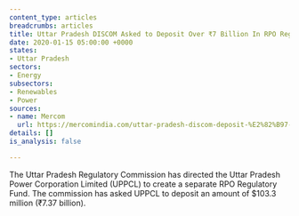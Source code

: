 ```yaml
---
content_type: articles
breadcrumbs: articles
title: Uttar Pradesh DISCOM Asked to Deposit Over ₹7 Billion In RPO Regulatory Fund
date: 2020-01-15 05:00:00 +0000
states:
- Uttar Pradesh
sectors:
- Energy
subsectors:
- Renewables
- Power
sources:
- name: Mercom
  url: https://mercomindia.com/uttar-pradesh-discom-deposit-%E2%82%B97-billion-rpo-fund/
details: []
is_analysis: false

---
```

The Uttar Pradesh Regulatory Commission has directed the Uttar Pradesh Power Corporation Limited (UPPCL) to create a separate RPO Regulatory Fund. The commission has asked UPPCL to deposit an amount of $103.3 million (₹7.37 billion).